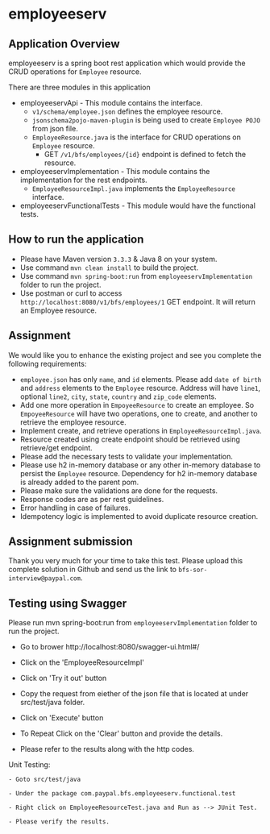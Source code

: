 # employeeserv

## Application Overview
employeeserv is a spring boot rest application which would provide the CRUD operations for `Employee` resource.

There are three modules in this application
- employeeservApi - This module contains the interface.
	- `v1/schema/employee.json` defines the employee resource.
	- `jsonschema2pojo-maven-plugin` is being used to create `Employee POJO` from json file.
	- `EmployeeResource.java` is the interface for CRUD operations on `Employee` resource.
		- GET `/v1/bfs/employees/{id}` endpoint is defined to fetch the resource.
- employeeservImplementation - This module contains the implementation for the rest endpoints.
	- `EmployeeResourceImpl.java` implements the `EmployeeResource` interface.
- employeeservFunctionalTests - This module would have the functional tests.

## How to run the application
- Please have Maven version `3.3.3` & Java 8 on your system.
- Use command `mvn clean install` to build the project.
- Use command `mvn spring-boot:run` from `employeeservImplementation` folder to run the project.
- Use postman or curl to access `http://localhost:8080/v1/bfs/employees/1` GET endpoint. It will return an Employee resource.

## Assignment
We would like you to enhance the existing project and see you complete the following requirements:

- `employee.json` has only `name`, and `id` elements. Please add `date of birth` and `address` elements to the `Employee` resource. Address will have `line1`, optional `line2`, `city`, `state`, `country` and `zip_code` elements.
- Add one more operation in `EmpoyeeResource` to create an employee. So `EmpoyeeResource` will have two operations, one to create, and another to retrieve the employee resource.
- Implement create, and retrieve operations in `EmployeeResourceImpl.java`.
- Resource created using create endpoint should be retrieved using retrieve/get endpoint.
- Please add the necessary tests to validate your implementation.
- Please use h2 in-memory database or any other in-memory database to persist the `Employee` resource. Dependency for h2 in-memory database is already added to the parent pom.
- Please make sure the validations are done for the requests.
- Response codes are as per rest guidelines.
- Error handling in case of failures.
- Idempotency logic is implemented to avoid duplicate resource creation.

## Assignment submission
Thank you very much for your time to take this test. Please upload this complete solution in Github and send us the link to `bfs-sor-interview@paypal.com`.

## Testing using Swagger
Please run mvn spring-boot:run from `employeeservImplementation` folder to run the project.

 - Go to brower http://localhost:8080/swagger-ui.html#/

- Click on the 'EmployeeResourceImpl' 

- Click on 'Try it out' button

- Copy the request from eiether of the json file that is located at under src/test/java folder.

- Click on 'Execute' button

- To Repeat Click on the 'Clear' button and provide the details.

- Please refer to the results along with the http codes.

Unit Testing:

	- Goto src/test/java

	- Under the package com.paypal.bfs.employeeserv.functional.test

	- Right click on EmployeeResourceTest.java and Run as --> JUnit Test.

	- Please verify the results.
